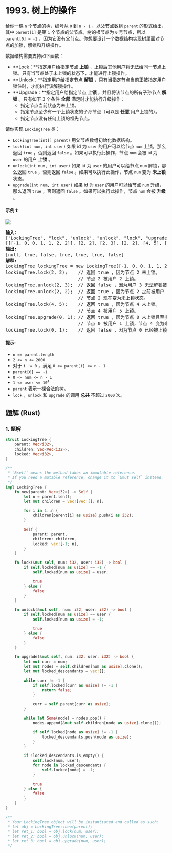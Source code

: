 # 1993. 树上的操作
给你一棵 `n` 个节点的树，编号从 `0` 到 `n - 1` ，以父节点数组 `parent` 的形式给出，其中 `parent[i]` 是第 `i` 个节点的父节点。树的根节点为 `0` 号节点，所以 `parent[0] = -1` ，因为它没有父节点。你想要设计一个数据结构实现树里面对节点的加锁，解锁和升级操作。

数据结构需要支持如下函数：

* **Lock：**指定用户给指定节点 **上锁** ，上锁后其他用户将无法给同一节点上锁。只有当节点处于未上锁的状态下，才能进行上锁操作。
* **Unlock：**指定用户给指定节点 **解锁** ，只有当指定节点当前正被指定用户锁住时，才能执行该解锁操作。
* **Upgrade：**指定用户给指定节点 **上锁** ，并且将该节点的所有子孙节点 **解锁** 。只有如下 3 个条件 **全部** 满足时才能执行升级操作：
    * 指定节点当前状态为未上锁。
    * 指定节点至少有一个上锁状态的子孙节点（可以是 **任意** 用户上锁的）。
    * 指定节点没有任何上锁的祖先节点。

请你实现 `LockingTree` 类：

* `LockingTree(int[] parent)` 用父节点数组初始化数据结构。
* `lock(int num, int user)` 如果 id 为 `user` 的用户可以给节点 `num` 上锁，那么返回 `true` ，否则返回 `false` 。如果可以执行此操作，节点 `num` 会被 id 为 `user` 的用户 **上锁** 。
* `unlock(int num, int user)` 如果 id 为 `user` 的用户可以给节点 `num` 解锁，那么返回 `true` ，否则返回 `false` 。如果可以执行此操作，节点 `num` 变为 **未上锁** 状态。
* `upgrade(int num, int user)` 如果 id 为 `user` 的用户可以给节点 `num` 升级，那么返回 `true` ，否则返回 `false` 。如果可以执行此操作，节点 `num` 会被 **升级** 。

#### 示例 1:
![](https://assets.leetcode.com/uploads/2021/07/29/untitled.png)
<pre>
<strong>输入:</strong>
["LockingTree", "lock", "unlock", "unlock", "lock", "upgrade", "lock"]
[[[-1, 0, 0, 1, 1, 2, 2]], [2, 2], [2, 3], [2, 2], [4, 5], [0, 1], [0, 1]]
<strong>输出:</strong>
[null, true, false, true, true, true, false]
<strong>解释:</strong>
LockingTree lockingTree = new LockingTree([-1, 0, 0, 1, 1, 2, 2]);
lockingTree.lock(2, 2);    // 返回 true ，因为节点 2 未上锁。
                           // 节点 2 被用户 2 上锁。
lockingTree.unlock(2, 3);  // 返回 false ，因为用户 3 无法解锁被用户 2 上锁的节点。
lockingTree.unlock(2, 2);  // 返回 true ，因为节点 2 之前被用户 2 上锁。
                           // 节点 2 现在变为未上锁状态。
lockingTree.lock(4, 5);    // 返回 true ，因为节点 4 未上锁。
                           // 节点 4 被用户 5 上锁。
lockingTree.upgrade(0, 1); // 返回 true ，因为节点 0 未上锁且至少有一个被上锁的子孙节点（节点 4）。
                           // 节点 0 被用户 1 上锁，节点 4 变为未上锁。
lockingTree.lock(0, 1);    // 返回 false ，因为节点 0 已经被上锁了。
</pre>

#### 提示:
* `n == parent.length`
* `2 <= n <= 2000`
* 对于 `i != 0` ，满足 `0 <= parent[i] <= n - 1`
* `parent[0] == -1`
* `0 <= num <= n - 1`
* <code>1 <= user <= 10<sup>4</sup></code>
* `parent` 表示一棵合法的树。
* `lock` ，`unlock` 和 `upgrade` 的调用 **总共** 不超过 `2000` 次。

## 题解 (Rust)

### 1. 题解
```Rust
struct LockingTree {
    parent: Vec<i32>,
    children: Vec<Vec<i32>>,
    locked: Vec<i32>,
}

/**
 * `&self` means the method takes an immutable reference.
 * If you need a mutable reference, change it to `&mut self` instead.
 */
impl LockingTree {
    fn new(parent: Vec<i32>) -> Self {
        let n = parent.len();
        let mut children = vec![vec![]; n];

        for i in 1..n {
            children[parent[i] as usize].push(i as i32);
        }

        Self {
            parent: parent,
            children: children,
            locked: vec![-1; n],
        }
    }

    fn lock(&mut self, num: i32, user: i32) -> bool {
        if self.locked[num as usize] == -1 {
            self.locked[num as usize] = user;

            true
        } else {
            false
        }
    }

    fn unlock(&mut self, num: i32, user: i32) -> bool {
        if self.locked[num as usize] == user {
            self.locked[num as usize] = -1;

            true
        } else {
            false
        }
    }

    fn upgrade(&mut self, num: i32, user: i32) -> bool {
        let mut curr = num;
        let mut nodes = self.children[num as usize].clone();
        let mut locked_descendants = vec![];

        while curr != -1 {
            if self.locked[curr as usize] != -1 {
                return false;
            }

            curr = self.parent[curr as usize];
        }

        while let Some(node) = nodes.pop() {
            nodes.append(&mut self.children[node as usize].clone());

            if self.locked[node as usize] != -1 {
                locked_descendants.push(node as usize);
            }
        }

        if !locked_descendants.is_empty() {
            self.lock(num, user);
            for node in locked_descendants {
                self.locked[node] = -1;
            }

            true
        } else {
            false
        }
    }
}

/**
 * Your LockingTree object will be instantiated and called as such:
 * let obj = LockingTree::new(parent);
 * let ret_1: bool = obj.lock(num, user);
 * let ret_2: bool = obj.unlock(num, user);
 * let ret_3: bool = obj.upgrade(num, user);
 */
```
